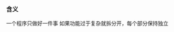 <!--
 * @Author: your name
 * @Date: 2020-07-31 15:21:04
 * @LastEditTime: 2020-07-31 15:21:42
 * @LastEditors: your name
 * @Description: In User Settings Edit
 * @FilePath: /study/javascript设计模式/设计模式原则/单一职责原则/简介.md
--> 
### 含义
一个程序只做好一件事
如果功能过于复杂就拆分开，每个部分保持独立
